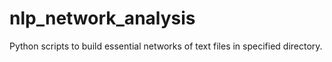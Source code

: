 nlp_network_analysis
====================

Python scripts to build essential networks of text files in specified directory.
